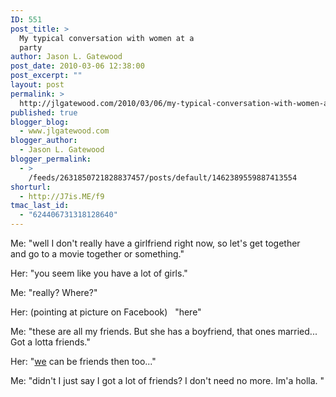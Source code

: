 ```yaml
---
ID: 551
post_title: >
  My typical conversation with women at a
  party
author: Jason L. Gatewood
post_date: 2010-03-06 12:38:00
post_excerpt: ""
layout: post
permalink: >
  http://jlgatewood.com/2010/03/06/my-typical-conversation-with-women-at-a-party/
published: true
blogger_blog:
  - www.jlgatewood.com
blogger_author:
  - Jason L. Gatewood
blogger_permalink:
  - >
    /feeds/2631850721828837457/posts/default/1462389559887413554
shorturl:
  - http://J7is.ME/f9
tmac_last_id:
  - "624406731318128640"
---
```

Me: "well I don't really have a girlfriend right now, so let's get together and go to a movie together or something."

Her: "you seem like you have a lot of girls."

Me: "really? Where?"

Her: (pointing at picture on Facebook)   "here"

Me: "these are all my friends. But she has a boyfriend, that ones
married... Got a lotta friends."

Her: "<span style="text-decoration: underline;">we</span> can be friends then too..."

Me: "didn't I just say I got a lot of friends? I don't need no more.
Im'a holla. "